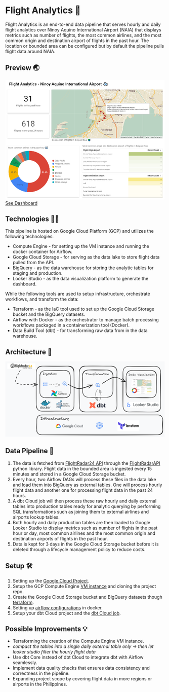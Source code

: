 # Flight Analytics 🛫

Flight Analytics is an end-to-end data pipeline that serves hourly and daily flight analytics over  Ninoy Aquino International Airport (NAIA) that displays metrics such as number of flights, the most common airlines, and the most common origin and destination airport of flights in the past hour. The location or bounded area can be configured but by default the pipeline pulls flight data around NAIA.

## Preview 🌏
![](guides/images/sample_preview1.png)
[See Dashboard](https://lookerstudio.google.com/reporting/b45cbd84-1db9-46cb-b454-6db393eb282e)

## Technologies 👨‍💻

This pipeline is hosted on Google Cloud Platform (GCP) and utilizes the following technologies:
- Compute Engine - for setting up the VM instance and running the docker container for Airflow.
- Google Cloud Storage - for serving as the data lake to store flight data pulled from the API.
- BigQuery - as the data warehouse for storing the analytic tables for staging and production.
- Looker Studio - as the data visualization platform to generate the dashboard.

While the following tools are used to setup infrastructure, orchestrate workflows, and transform the data:
- Terraform - as the IaC tool used to set up the Google Cloud Storage bucket and the BigQuery datasets.
- Airflow with Docker - as the orchestrator to manage batch processing workflows packaged in a containerization tool (Docker).
- Data Build Tool (dbt) - for transforming raw data from in the data warehouse.


## Architecture 👷

![](guides/images/Architecture_2.png)


## Data Pipeline 🔧

1. The data is fetched from [FlightRadar24 API](https://fr24api.flightradar24.com/docs) through the [FlightRadarAPI](https://pypi.org/project/FlightRadarAPI/) python library. Flight data in the bounded area is ingested every 15 minutes and stored in a Google Cloud Storage bucket.
2. Every hour, two Airflow DAGs will process these files in the data lake and load them into BigQuery as external tables. One will process hourly flight data and another one for processing flight data in the past 24 hours. 
3. A dbt Cloud job will then process these raw hourly and daily external tables into production tables ready for analytic querying by performing SQL transformations such as joining them to external airlines and airports lookup tables.
4. Both hourly and daily production tables are then loaded to Google Looker Studio to display metrics such as number of flights in the past hour or day, most common airlines and the most common origin and destination airports of flights in the past hour.
5. Data is kept for 3 days in the Google Cloud Storage bucket before it is deleted through a lifecycle management policy to reduce costs.


## Setup 🛠️
1. Setting up the [Google Cloud Project](guides/GCP_setup.md).
2. Setup the GCP Compute Engine [VM instance](guides/GCP_Compute_Engine_VM_setup.md) and cloning the project repo.
3. Create the Google Cloud Storage bucket and BigQuery datasets though [terraform](guides/Terraform_GCS_bucket_BQ_dataset_setup.md).
4. Setting up [airflow configurations](guides/Airflow_Docker_setup.md) in docker.
5. Setup your dbt Cloud project and the [dbt Cloud job](guides/dbt_Cloud_setup.md).


## Possible Improvements 💡
- Terraforming the creation of the Compute Engine VM instance.
- *compact the tables into a single daily external table only → then let looker studio filter the hourly flight data*
- Use dbt Core instead of dbt Cloud to integrate dbt with Airflow seamlessly.
- Implement data quality checks that ensures data consistency and correctness in the pipeline.
- Expanding project scope by covering flight data in more regions or airports in the Philippines.